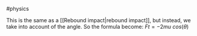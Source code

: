 #physics 

This is the same as a [[Rebound impact|rebound impact]], but instead, we take into account of the angle. So the formula become: $Ft = -2mu\text{ } cos(\theta)$
